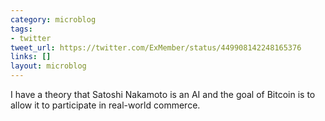 ```yaml
---
category: microblog
tags:
- twitter
tweet_url: https://twitter.com/ExMember/status/449908142248165376
links: []
layout: microblog
---
```

I have a theory that Satoshi Nakamoto is an AI and the goal of Bitcoin is to allow it to participate in real-world commerce.
